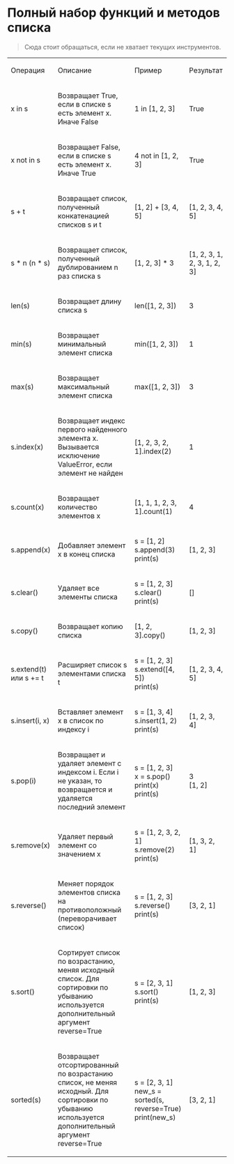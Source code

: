 # Полный набор функций и методов списка
> Сюда стоит обращаться, если не хватает текущих инструментов.

<table><tbody><tr><td><p>Операция</p></td><td><p>Описание</p></td><td><p>Пример</p></td><td><p>Результат</p></td></tr><tr><td><p>x in s</p></td><td><p>Возвращает True, если в списке s есть элемент x. Иначе False</p></td><td><p>1 in [1, 2, 3]</p></td><td><p>True</p></td></tr><tr><td><p>x not in s</p></td><td><p>Возвращает False, если в списке s есть элемент x. Иначе True</p></td><td><p>4 not in [1, 2, 3]</p></td><td><p>True</p></td></tr><tr><td><p>s + t</p></td><td><p>Возвращает список, полученный конкатенацией списков s и t</p></td><td><p>[1, 2] + [3, 4, 5]</p></td><td><p>[1, 2, 3, 4, 5]</p></td></tr><tr><td><p>s * n (n * s)</p></td><td><p>Возвращает список, полученный дублированием n раз списка s</p></td><td><p>[1, 2, 3] * 3</p></td><td><p>[1, 2, 3, 1, 2, 3, 1, 2, 3]</p></td></tr><tr><td><p>len(s)</p></td><td><p>Возвращает длину списка s</p></td><td><p>len([1, 2, 3])</p></td><td><p>3</p></td></tr><tr><td><p>min(s)</p></td><td><p>Возвращает минимальный элемент списка</p></td><td><p>min([1, 2, 3])</p></td><td><p>1</p></td></tr><tr><td><p>max(s)</p></td><td><p>Возвращает максимальный элемент списка</p></td><td><p>max([1, 2, 3])</p></td><td><p>3</p></td></tr><tr><td><p>s.index(x)</p></td><td><p>Возвращает индекс первого найденного элемента x. Вызывается исключение ValueError, если элемент не найден</p></td><td><p>[1, 2, 3, 2, 1].index(2)</p></td><td><p>1</p></td></tr><tr><td><p>s.count(x)</p></td><td><p>Возвращает количество элементов x</p></td><td><p>[1, 1, 1, 2, 3, 1].count(1)</p></td><td><p>4</p></td></tr><tr><td><p>s.append(x)</p></td><td><p>Добавляет элемент x в конец списка</p></td><td><p>s = [1, 2]<br>s.append(3)<br>print(s)</p></td><td><p>[1, 2, 3]</p></td></tr><tr><td><p>s.clear()</p></td><td><p>Удаляет все элементы списка</p></td><td><p>s = [1, 2, 3]<br>s.clear()<br>print(s)</p></td><td><p>[]</p></td></tr><tr><td><p>s.copy()</p></td><td><p>Возвращает копию списка</p></td><td><p>[1, 2, 3].copy()</p></td><td><p>[1, 2, 3]</p></td></tr><tr><td><p>s.extend(t) или s += t</p></td><td><p>Расширяет список s элементами списка t</p></td><td><p>s = [1, 2, 3]<br>s.extend([4, 5])<br>print(s)</p></td><td><p>[1, 2, 3, 4, 5]</p></td></tr><tr><td><p>s.insert(i, x)</p></td><td><p>Вставляет элемент x в список по индексу i</p></td><td><p>s = [1, 3, 4]<br>s.insert(1, 2)<br>print(s)</p></td><td><p>[1, 2, 3, 4]</p></td></tr><tr><td><p>s.pop(i)</p></td><td><p>Возвращает и удаляет элемент с индексом i. Если i не указан, то возвращается и удаляется последний элемент</p></td><td><p>s = [1, 2, 3]<br>x = s.pop()<br>print(x)<br>print(s)</p></td><td><p>3<br>[1, 2]</p></td></tr><tr><td><p>s.remove(x)</p></td><td><p>Удаляет первый элемент со значением x</p></td><td><p>s = [1, 2, 3, 2, 1]<br>s.remove(2)<br>print(s)</p></td><td><p>[1, 3, 2, 1]</p></td></tr><tr><td><p>s.reverse()</p></td><td><p>Меняет порядок элементов списка на противоположный (переворачивает список)</p></td><td><p>s = [1, 2, 3]<br>s.reverse()<br>print(s)</p></td><td><p>[3, 2, 1]</p></td></tr><tr><td><p>s.sort()</p></td><td><p>Сортирует список по возрастанию, меняя исходный список. Для сортировки по убыванию используется дополнительный аргумент reverse=True</p></td><td><p>s = [2, 3, 1]<br>s.sort()<br>print(s)</p></td><td><p>[1, 2, 3]</p></td></tr><tr><td><p>sorted(s)</p></td><td><p>Возвращает отсортированный по возрастанию список, не меняя исходный. Для сортировки по убыванию используется дополнительный аргумент reverse=True</p></td><td><p>s = [2, 3, 1]<br>new_s = sorted(s, reverse=True)<br>print(new_s)</p></td><td><p>[3, 2, 1]</p></td></tr></tbody></table>
